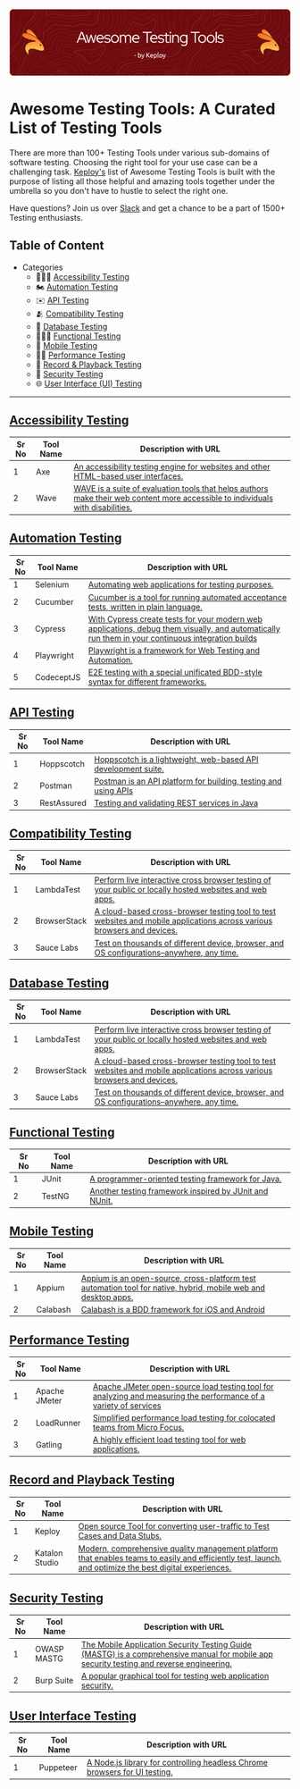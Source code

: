 ![Header](images/github-header-image.png)

# Awesome Testing Tools: A Curated List of Testing Tools

There are more than 100+ Testing Tools under various sub-domains of software testing. Choosing the right tool for your use case can be a challenging task.
[Keploy's](https://www.keploy.io) list of Awesome Testing Tools is built with the purpose of listing all those helpful and amazing tools together under the umbrella so you don't have to hustle to select the right one.

Have questions? Join us over [Slack](https://join.slack.com/t/keploy/shared_invite/zt-253w27t4n-aLPuAki0R4ekG0ReuKQFlQ) and get a chance to be a part of 1500+ Testing enthusiasts.

## Table of Content

- Categories
  - 👩🏻‍🦯 [Accessibility Testing](#accessibility-testing)
  - 🏍️ [Automation Testing](#automation-testing)
  - ✉️ [API Testing](#api-testing)
  - 🫂 [Compatibility Testing](#compatibility-testing)
  - 🛒 [Database Testing](#database-testing)
  - 👨🏻‍🏭 [Functional Testing](#functional-testing)
  - 📱 [Mobile Testing](#mobile-testing)
  - 💃🏻 [Performance Testing](#performance-testing)
  - 🎥 [Record & Playback Testing](#record-and-playback-testing)
  - 🔐 [Security Testing](#security-testing)
  - 🌐 [User Interface (UI) Testing](#user-interface-testing)
  
<hr>

## [Accessibility Testing](TestingDomains.md/#accessibility-testing)

| Sr No | Tool Name |  Description with URL|
| ---------- | --------------------- | --------------------- |
| 1 | Axe  | [An accessibility testing engine for websites and other HTML-based user interfaces.](https://github.com/dequelabs/axe-core)|
| 2 | Wave  | [WAVE is a suite of evaluation tools that helps authors make their web content more accessible to individuals with disabilities.](https://wave.webaim.org/)|

## [Automation Testing](TestingDomains.md/#automation-testing)

| Sr No | Tool Name |  Description with URL |
| ---------- | --------------------- | --------------------- |
| 1 | Selenium  | [Automating web applications for testing purposes.](https://github.com/seleniumhq/selenium) |
| 2 | Cucumber  | [Cucumber is a tool for running automated acceptance tests, written in plain language.](https://github.com/cucumber)|
| 3 | Cypress  | [With Cypress create tests for your modern web applications, debug them visually, and automatically run them in your continuous integration builds](https://github.com/cypress-io/cypress)|
| 4 | Playwright  | [Playwright is a framework for Web Testing and Automation.](https://github.com/microsoft/playwright)|
| 5 | CodeceptJS  | [E2E testing with a special unificated BDD-style syntax for different frameworks.](https://codecept.io/)|

## [API Testing](TestingDomains.md/#api-testing)

| Sr No | Tool Name |  Description with URL |
| ---------- | --------------------- | --------------------- |
| 1 | Hoppscotch  | [Hoppscotch is a lightweight, web-based API development suite.](https://github.com/hoppscotch/hoppscotch)|
| 2 | Postman  | [Postman is an API platform for building, testing and using APIs](https://www.postman.com/)|
| 3 | RestAssured  | [Testing and validating REST services in Java](https://github.com/rest-assured/rest-assured)|

## [Compatibility Testing](TestingDomains.md/#compatibility-testing)

| Sr No | Tool Name |  Description with URL |
| ---------- | --------------------- | --------------------- |
| 1 | LambdaTest  | [Perform live interactive cross browser testing of your public or locally hosted websites and web apps.](https://www.lambdatest.com/) |
| 2 | BrowserStack  | [A cloud-based cross-browser testing tool to test websites and mobile applications across various browsers and devices.](https://www.browserstack.com/)|
| 3 | Sauce Labs  | [Test on thousands of different device, browser, and OS configurations–anywhere, any time.](https://saucelabs.com/)|

## [Database Testing](TestingDomains.md/#database-testing)

| Sr No | Tool Name |  Description with URL |
| ---------- | --------------------- | --------------------- |
| 1 | LambdaTest  | [Perform live interactive cross browser testing of your public or locally hosted websites and web apps.](https://www.lambdatest.com/) |
| 2 | BrowserStack  | [A cloud-based cross-browser testing tool to test websites and mobile applications across various browsers and devices.](https://www.browserstack.com/)|
| 3 | Sauce Labs  | [Test on thousands of different device, browser, and OS configurations–anywhere, any time.](https://saucelabs.com/)|

## [Functional Testing](TestingDomains.md/#functional-testing)

| Sr No | Tool Name |  Description with URL |
| ---------- | --------------------- | --------------------- |
| 1 | JUnit  | [A programmer-oriented testing framework for Java.](https://github.com/junit-team) |
| 2 | TestNG  | [Another testing framework inspired by JUnit and NUnit.](https://github.com/testng-team/testng)|

## [Mobile Testing](TestingDomains.md/#mobile-testing)

| Sr No | Tool Name |  Description with URL |
| ---------- | --------------------- | --------------------- |
| 1 | Appium  | [Appium is an open-source, cross-platform test automation tool for native, hybrid, mobile web and desktop apps.](https://github.com/appium/appium) |
| 2 | Calabash  | [Calabash is a BDD framework for iOS and Android](https://github.com/calabash)|

## [Performance Testing](TestingDomains.md/#performance-testing)

| Sr No | Tool Name |  Description with URL |
| ---------- | --------------------- | --------------------- |
| 1 | Apache JMeter  | [Apache JMeter open-source load testing tool for analyzing and measuring the performance of a variety of services](https://github.com/apache/jmeter) |
| 2 | LoadRunner  | [Simplified performance load testing for colocated teams from Micro Focus.](https://www.microfocus.com/en-us/products/loadrunner-professional/overview)|
| 3 | Gatling  | [A highly efficient load testing tool for web applications.](https://github.com/gatling/gatling)|

## [Record and Playback Testing](TestingDomains.md/#record-and-playback-testing)

| Sr No | Tool Name |  Description with URL |
| ---------- | --------------------- | --------------------- |
| 1 | Keploy  | [Open source Tool for converting user-traffic to Test Cases and Data Stubs.](https://github.com/keploy/keploy) |
| 2 | Katalon Studio  | [Modern, comprehensive quality management platform that enables teams to easily and efficiently test, launch, and optimize the best digital experiences.](https://katalon.com/) |

## [Security Testing](TestingDomains.md/#security-testing)

| Sr No | Tool Name |  Description with URL |
| ---------- | --------------------- | --------------------- |
| 1 | OWASP MASTG | [The Mobile Application Security Testing Guide (MASTG) is a comprehensive manual for mobile app security testing and reverse engineering.](https://github.com/OWASP/owasp-mastg) |
| 2 | Burp Suite  | [A popular graphical tool for testing web application security.](https://portswigger.net/burp)|

## [User Interface Testing](TestingDomains.md/#user-interface-testing)

| Sr No | Tool Name |  Description with URL |
| ---------- | --------------------- | --------------------- |
| 1 | Puppeteer  | [A Node.js library for controlling headless Chrome browsers for UI testing.](https://github.com/puppeteer/puppeteer) |
